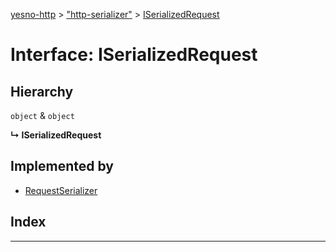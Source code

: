 [yesno-http](../README.md) > ["http-serializer"](../modules/_http_serializer_.md) > [ISerializedRequest](../interfaces/_http_serializer_.iserializedrequest.md)

# Interface: ISerializedRequest

## Hierarchy

  `object` & `object`

**↳ ISerializedRequest**

## Implemented by

* [RequestSerializer](../classes/_http_serializer_.requestserializer.md)

## Index

---

